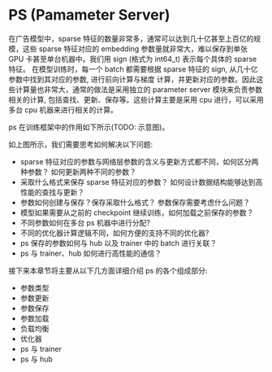 # PS (Pamameter Server)

在广告模型中，sparse 特征的数量非常多，通常可以达到几十亿甚至上百亿的规模，这些 sparse 特征对应的 embedding
参数量就非常大，难以保存到单张 GPU 卡甚至单台机器中。我们用 sign (格式为 int64_t) 表示每个具体的 sparse 特征。
在模型训练时，每一个 batch 都需要根据 sparse 特征的 sign, 从几十亿参数中找到其对应的参数, 进行前向计算与梯度
计算，并更新对应的参数。因此这些计算量也非常大，通常的做法是采用独立的 parameter server 模块来负责参数相关的计算,
包括查找、更新、保存等。这些计算主要是采用 cpu 进行，可以采用多台 cpu 机器来进行相关的计算。

ps 在训练框架中的作用如下所示(TODO: 示意图)。

如上图所示，我们需要思考如何解决以下问题:

- sparse 特征对应的参数与网络层参数的含义与更新方式都不同，如何区分两种参数？ 如何更新两种不同的参数？
- 采取什么格式来保存 sparse 特征对应的参数？ 如何设计数据结构能够达到高性能的查找与更新？
- 参数如何创建与保存？保存采取什么格式？ 参数保存需要考虑什么问题？
- 模型如果需要从之前的 checkpoint 继续训练，如何加载之前保存的参数？
- 不同参数如何在多台 ps 机器中进行分配?
- 不同的优化器计算逻辑不同，如何方便的支持不同的优化器?
- ps 保存的参数如何与 hub 以及 trainer 中的 batch 进行关联？
- ps 与 trainer、hub 如何进行高性能的通信？

接下来本章节将主要从以下几方面详细介绍 ps 的各个组成部分:

- 参数类型 
- 参数更新
- 参数保存
- 参数加载
- 负载均衡
- 优化器
- ps 与 trainer
- ps 与 hub

